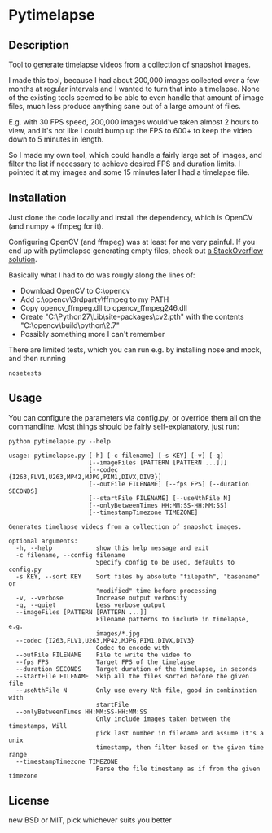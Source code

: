 # Pytimelapse

## Description

Tool to generate timelapse videos from a collection of snapshot images.

I made this tool, because I had about 200,000 images collected over a few months at regular intervals and I wanted to turn that into a timelapse. None of the existing tools seemed to be able to even handle that amount of image files, much less produce anything sane out of a large amount of files.

E.g. with 30 FPS speed, 200,000 images would've taken almost 2 hours to view, and it's not like I could bump up the FPS to 600+ to keep the video down to 5 minutes in length.

So I made my own tool, which could handle a fairly large set of images, and filter the list if necessary to achieve desired FPS and duration limits. I pointed it at my images and some 15 minutes later I had a timelapse file.


## Installation

Just clone the code locally and install the dependency, which is OpenCV (and numpy + ffmpeg for it).

Configuring OpenCV (and ffmpeg) was at least for me very painful. If you end up with pytimelapse generating empty files, check out [a StackOverflow solution](http://stackoverflow.com/questions/11699298/opencv-2-4-videocapture-not-working-on-windows).

Basically what I had to do was rougly along the lines of:
 * Download OpenCV to C:\opencv
 * Add c:\opencv\3rdparty\ffmpeg to my PATH
 * Copy opencv_ffmpeg.dll to opencv_ffmpeg246.dll
 * Create "C:\Python27\Lib\site-packages\cv2.pth" with the contents "C:\opencv\build\python\2.7\"
 * Possibly something more I can't remember

There are limited tests, which you can run e.g. by installing nose and mock, and then running

```
nosetests
```


## Usage

You can configure the parameters via config.py, or override them all on the commandline. Most things should be fairly self-explanatory, just run:

```
python pytimelapse.py --help
```

```
usage: pytimelapse.py [-h] [-c filename] [-s KEY] [-v] [-q]
                      [--imageFiles [PATTERN [PATTERN ...]]]
                      [--codec {I263,FLV1,U263,MP42,MJPG,PIM1,DIVX,DIV3}]
                      [--outFile FILENAME] [--fps FPS] [--duration SECONDS]
                      [--startFile FILENAME] [--useNthFile N]
                      [--onlyBetweenTimes HH:MM:SS-HH:MM:SS]
                      [--timestampTimezone TIMEZONE]

Generates timelapse videos from a collection of snapshot images.

optional arguments:
  -h, --help            show this help message and exit
  -c filename, --config filename
                        Specify config to be used, defaults to config.py
  -s KEY, --sort KEY    Sort files by absolute "filepath", "basename" or
                        "modified" time before processing
  -v, --verbose         Increase output verbosity
  -q, --quiet           Less verbose output
  --imageFiles [PATTERN [PATTERN ...]]
                        Filename patterns to include in timelapse, e.g.
                        images/*.jpg
  --codec {I263,FLV1,U263,MP42,MJPG,PIM1,DIVX,DIV3}
                        Codec to encode with
  --outFile FILENAME    File to write the video to
  --fps FPS             Target FPS of the timelapse
  --duration SECONDS    Target duration of the timelapse, in seconds
  --startFile FILENAME  Skip all the files sorted before the given file
  --useNthFile N        Only use every Nth file, good in combination with
                        startFile
  --onlyBetweenTimes HH:MM:SS-HH:MM:SS
                        Only include images taken between the timestamps, Will
                        pick last number in filename and assume it's a unix
                        timestamp, then filter based on the given time range
  --timestampTimezone TIMEZONE
                        Parse the file timestamp as if from the given timezone

```


## License

new BSD or MIT, pick whichever suits you better
